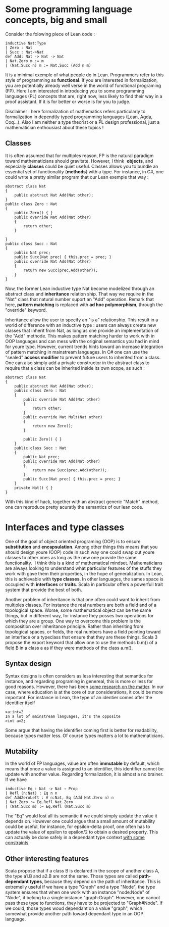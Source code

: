 # Some programming language concepts, big and small
Consider the folowing piece of Lean code :
```
inductive Nat:Type
| Zero : Nat
| Succ : Nat->Nat
def Add: Nat -> Nat -> Nat
| Nat.Zero m := m
| (Nat.Succ n) m := Nat.Succ (Add n m)
```
It is a minimal exemple of what people do in Lean.
Programmers refer to this style of programming as **functional**. If you are interested in formalization, you are potentially already well verse in the world of functional programing (FP).  Here I am interested in introducing you to some programming languages (PL) concepts that are, right now, less likely to find their way in a proof assistant. If it is for better or worse is for you to judge.

Disclaimer : here formalization of mathematics refers particularly to formalization in dependtly typed programming languages (Lean, Agda, Coq…). Also I am neither a type theorist or a PL design professional, just a mathematician enthousiast about these topics !

## Classes
It is often assumed that for multiples reason, FP is the natural paradigm toward mathematicians should gravitate. However, I think 
**objects**, and especially **classes** could be quiet useful. Classes allows you to bundle an essential set of functionality (**methods**) with a type. For instance, in C#, one could write a pretty similar program that our Lean exemple that way :

```
abstract class Nat
{
    public abstract Nat Add(Nat other);
}
public class Zero : Nat
{
    public Zero() { }
    public override Nat Add(Nat other)
    {
        return other;
    }

}
public class Succ : Nat
{
    public Nat prec;
    public Succ(Nat prec) { this.prec = prec; }
    public override Nat Add(Nat other)
    {
        return new Succ(prec.Add(other));
    }
}    
```
Now, the former Lean inductive type Nat become modelized through an abstract class and **inheritance** relation ship. That way we require in the "Nat" class that natural number suport an "Add" operation. Remark that here, **pattern matching** is replaced with **ad hoc polymorphism**, through the "override" keyword.

Inheritance allow the user to specify an "is a" relationship. This result in a world of difference with an inductive type : users can always create new classes that inherit from Nat, as long as one provide an implementation of the "Add" methode. This makes pattern matching harder to work with in OOP languages and can mess with the original semantics you had in mind for youre type. However, current trends hints toward an increase integration of pattern matching in mainstream languages. In C# one can use the "sealed" **access modifier** to prevent future users to inherited from a class. One can also simply add a private constructor in the abstract class to require that a class can be inherited inside its own scope, as such :

```
abstract class Nat
{
    public abstract Nat Add(Nat other);
    public class Zero : Nat
    {
        public override Nat Add(Nat other)
        {
            return other;
        }
        public override Nat Mult(Nat other)
        {
            return new Zero();
        }

        public Zero() { }
    }
    public class Succ : Nat
    {
        public Nat prec;
        public override Nat Add(Nat other)
        {
            return new Succ(prec.Add(other));
        }
        public Succ(Nat prec) { this.prec = prec; }
    }
    private Nat() { }
}
```
With this kind of hack, together with an abstract generic "Match<Nat>" method, one can reproduce pretty acuratly the semantics of our lean code.

# Interfaces and type classes
One of the goal of object oriented programing (OOP) is to ensure **substitution** and **encapsulation**. Among other things this means that you should design youre (OOP) code in such way one could swap out youre classes to other ones as long as the new one provide the same functionality. 
I think this is a kind of mathematical mindset. Mathematicians are always looking to understand what particular features of the stuffs they work with gave them their properties, in the hope of generalization.
In Lean, this is achievable with **type classes**. In other languages, the sames space is occupied with **interfaces** or **traits**. Scala in particular offers a powerfull trait system that provide the best of both.

Another problem of inheritance is that one often could want to inherit from multiples classes. For instance the real numbers are both a field and of a topological space. Worse, some mathematical object can be the same things, but in different way, for instance they posses two operations for which they are a group.
One way to overcome this problem is the composition over inheritance principle. Rather than inheriting from topological spaces, or fields, the real numbers have a field pointing toward an interface or a typeclass that ensure that they are these things.
Scala 3 propose the export keyword that allow one to use the methods b.m() of a field B in a class a as if they were methods of the class a.m().
  
## Syntax design

Syntax designs is often considers as less interesting that semantics for instance, and regarding programing in genereal, this is more or less for good reasons. However, there has been [some research on the matter](https://dl.acm.org/doi/10.1145/2534973). In our case, where education is at the core of our considerations, it could be more important. For instance in Lean, the type of an identier comes after the identifier itself
```
>a:int=2 
In a lot of mainstream languages, it's the opposite
>int a=2;
```
Some argue that having the identifier coming first is better for readability, because types matter less. Of course types matters a lot to mathematicians.
  
## Mutability
In the world of FP languages, value are often **immutable** by default, which means that once a value is assigned to an identifier, this identifier cannot be update with another value. Regarding formalization, it is almost a no brainer. If we have
 ```
 inductive Eq : Nat -> Nat → Prop
| Refl (n:Nat) : Eq n n
def AddZeroLeft : ∀ n:Nat, Eq (Add Nat.Zero n) n
| Nat.Zero := Eq.Refl Nat.Zero
| (Nat.Succ m) := Eq.Refl (Nat.Succ m)
```
The "Eq" would lost all its semantic if we could simply update the value it depends on. However one could argue that a small amount of mutability could be useful, for instance, for epsilon-delta proof, one often has to update the value of epsilon to epsilon/2 to obtain a desired property. This can actually be done safely in a dependant type context [with some constraints](https://drops.dagstuhl.de/opus/volltexte/2018/9218/pdf/LIPIcs-ECOOP-2018-13.pdf).
  
## Other interesting features
Scala propose that if a class B is declared in the scope of another class A, the type a1.B and a2.B are not the same. Those types are called **path-dependant types**, because they depend on the path of inheritance. This is extremelly useful if we have a type "Graph" and a type "Node", the type system ensures that when one work with an instance "node:Node" of "Node", it belong to a single instance "graph:Graph". However, one cannot pass these type to functions, they have to be projected to "Graph#Node". If we could, those types woud dependant on a value "graph", which somewhat provide another path toward dependant type in an OOP language.
